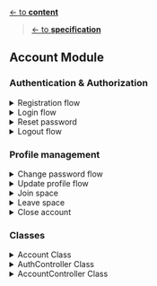 [<- to **content**](https://github.com/shardoc/shardoc.github.io)
> [<- to **specification**](https://github.com/shardoc/shardoc.github.io/blob/dev/pages/specification.md)
## Account Module

### Authentication & Authorization


<details>
  <summary>Registration flow</summary>
  
![Registration flow sequence diagram](https://github.com/shardoc/shardoc.github.io/blob/dev/images/registration.png)

##### Endpoints
We expose two endpoints for registration flow

###### 1. Check if login is available
   * Path: */account/check*
   * Http method: *POST*
   * Body type: JSON
   * Body fileds:
     * ***login*** - **mandatory** parameter, must be valid email
   * Body example: *{"login" : "user@email.com"}*
   * Response type: JSON
   * Response example: 
      * available: *{ "status" : "success", "body" : {"token" : "lkjdsf6si7fd987fgh867sduoi3k3b"}}*
      * not available: *{ "status" : "failed" }*
   
###### 2. Create account
   * Path: */account/register*
   * Http method: *POST*
   * Body type: JSON
   * Body fields:
     * ***login*** - **mandatory** parameter, must be valid email
     * ***password*** - **mandatory** parameter
     * *fullName* - optional parameter
   * Body example: {"login" : "user@email.com", "password" : "wuy8632k!h89sd#"}
   * Response type: JSON
   * Response example:  
      * success: *{ "status" : "sucess", "body" : {"accountId" : "l93kdf8"}}*
      * failed:  *{ "status" : "failed"}*
  
###### 3. Confirm account registration
   * Path: */account/{accountId}/confirm/{yes/no}*
   * Http method: *POST*
   * Body type: EMPTY
   * Response type: JSON
   * Response example:  
      * success: *{ "status" : "sucess"}*
      * failed:  *{ "status" : "failed"}*
   
##### Steps
* User executes request on */account/check* url 
with required json body. 
It allows to be sure there is no user 
with the same login. If login is available 
then go to the next step
*  User executes request on */account/register* 
and creates account. 
*  Password must be encrypted on db.
* User receives email with confirmation url
* User executes call on confirmation or declining url */account/{accountId}/confirm/{yes/no}*

</details>
<details>
  <summary>Login flow</summary>

![Login flow sequence diagram](https://github.com/shardoc/shardoc.github.io/blob/dev/images/login.png)

##### Endpoints
We expose one endpoint for login flow

###### 1. Login user
   * Path: */account/login*
   * Http method: *POST*
   * Body type: JSON
   * Body fields:
     * ***login*** - **mandatory** parameter
     * ***password*** - **mandatory** parameter
   * Body example: *{"login" : "user@email.com", "password" : "wuy8632k!h89sd#"}*
   * Response type: JSON
   * Response example: 
      * success: *{ "status" : "success" }*
      * failed: *{ "status" : "failed" }*

  </details>
<details>
  <summary>Reset password</summary>

![Reset password flow sequence diagram](https://github.com/shardoc/shardoc.github.io/blob/dev/images/resetPassword.png)

##### Endpoints
We expose one endpoint for reset password flow

###### 1. Reset password
   * Path: */account/password/reset*
   * Http method: *POST*
   * Body type: JSON
   * Body fields:
     * ***login*** - **mandatory** parameter
   * Body example: *{"login" : "user@email.com"}*
   * Response type: JSON
   * Response example: 
      * success: *{ "status" : "success" }*
##### Steps
* User executes request on */account/password/reset* url 
with required json body. Application checks if there is such user. If there is no such user we should send positive response 
on request and stop execution otherwise proceed to the next steps
*  Application generates jwt token with expiration period 24 hours
*  Application sends email to user with reset password url which leads to [changePassword API](https://github.com/shardoc/shardoc.github.io/blob/dev/pages/specification.md#1-change-password-flow)
*  Send positive response on initial request
*  To change pasword user should proceed with [changePassword API](https://github.com/shardoc/shardoc.github.io/blob/dev/pages/specification.md#1-change-password-flow) with the help of url from email
  </details>
<details>
  <summary>Logout flow</summary>

Implemented on UI
  </details>


### Profile management

<details>
  <summary>Change password flow</summary>

![Change password flow sequence diagram](https://github.com/shardoc/shardoc.github.io/blob/dev/images/changePassword.png)


##### Endpoints
We expose one endpoint for change password flow

###### 1. Change password
   * Path: */account/password/update*
   * Http method: *POST*
   * Body type: JSON
   * Body fields:
     * ***oldPassword*** - **mandatory** parameter
     * ***new password*** -  **mandatory** parameter
   * Body example: *{"oldPassword" : "hi&7hh4+", "new password" : "jd7_g2$hj"}*
   * Response type: JSON
   * Response example: 
      * success: *{ "status" : "success" }*
      * failed: *{ "status" : "failed" }*

##### Steps
* User executes request on */account/password/update* url 
with required json body and jwt token on headers/parameters. Application checks if there is such user with given old password. If there is no such user we should send failed response 
on request and stop execution otherwise proceed to the next step.
*  Update user profile with new password
*  Send confirmation email to user

  </details>
  <details>
  <summary>Update profile flow</summary>

![Update profile flow sequence diagram](https://github.com/shardoc/shardoc.github.io/blob/dev/images/updateProfile.png)

##### Endpoints
We expose one endpoint for profile updating

###### 1. Update profile
   * Path: */account/profile/update*
   * Http method: *POST*
   * Body type: JSON
   * Body fields:
     * *fullName* - optional parameter
   * Body example: *{"fullName" : "John Smith"}*
   * Response type: JSON
   * Response example: 
      * success: *{ "status" : "success" }*
      * failed: *{ "status" : "failed" }*

##### Steps
* User executes request on */account/profile/update* url 
with required json body and jwt token on headers
*  Update user profile with required fields

  </details>
  <details>
  <summary>Join space</summary>

![Join space flow sequence diagram](https://github.com/shardoc/shardoc.github.io/blob/dev/images/ imp should be updated updateSpaces.png)

##### Endpoints
We expose one endpoint for joining required space

###### 1. Join space
   * Path: */account/space/join/{spaceId}*
   * Http method: *POST*
   * Body type: EMPTY
   * Path params:
     * *spaceId* - mandatory parameter
   * Response type: JSON
   * Response example: 
      * success: *{ "status" : "success" }*
      * failed: *{ "status" : "failed" }*

##### Steps
* User executes request on */account/space/join/{spaceId}* url 
with required path parameter *spaceId* and jwt token on headers. User could join up to 5 different spaces (more for paid accounts)
*  Update user profile with required space id

  </details>
  <details>
  <summary>Leave space</summary>

![Leave space flow sequence diagram](https://github.com/shardoc/shardoc.github.io/blob/dev/images/ imp should be updated updateSpaces.png)

##### Endpoints
We expose one endpoint for leaving required space

###### 1. Leave space
   * Path: */account/space/leave/{spaceId}*
   * Http method: *POST*
   * Body type: EMPTY
   * Path params:
     * *spaceId* - mandatory parameter
   * Response type: JSON
   * Response example: 
      * success: *{ "status" : "success" }*
      * failed: *{ "status" : "failed" }*

##### Steps
* User executes request on */account/space/leave/{spaceId}* url 
with required path parameter *spaceId* and jwt token on headers. 
*  Update user profile and remove requested space id

  </details>
  <details>
  <summary>Close account</summary>

![Close account flow sequence diagram](https://github.com/shardoc/shardoc.github.io/blob/dev/images/closeAccount.png)

We expose two endpoints for closing account

###### 1. Close account request
   * Path: */account/close*
   * Http method: *POST*
   * Response type: JSON
   * Response example: 
      * success: *{ "status" : "success" }*
      * failed: *{ "status" : "failed" }*

###### 2. Confirm account closing
   * Path: */account/close/confirmation/{yes/no}*
   * Http method: *POST*
   * Response type: JSON
   * Response example: 
      * success: *{ "status" : "success" }*
      * failed: *{ "status" : "failed" }*

##### Steps
* User executes request on */account/close* url
* Application changes account status to *suspended*
and send confirmation email with confirmation and rejection urls 
* User either confirm or reject closing account
* If user confirmed closing account then application delete all account information
* If user rejected closing account status should be changed back to active
* If user ignores confirmation email... What should we do?

  </details>
  
  ### Classes
  <details>
    <summary>Account Class</summary>
 
  #### Model Description
  * Purpose: keep user info structure and corresponding db methods
  * Fields:
    * id 
    * fullName
    * login
    * password
    * spaces[] - by default this list contains only *global* space, max number of spaces is 5
    * status - possible values: pending, active, suspended, closed
    * createTime
    * updateTime
  * Methods:
    * findByLogin
    * update
    * insert
    * delete
    
  </details>
   <details>
  <summary>AuthController Class</summary>
  
  * Purpose: describe authentication API
  * Methods:
    * checkLogin
    * registerAccount
    * login

    </details>
   <details>
  <summary>AccountController Class</summary>
  
  * Purpose: describe authentication API
  * Methods:
    * updatePassword
    * updateProfile
    * updateSpaces
    * closeAccount
</details>
